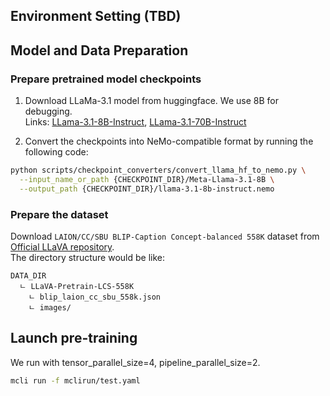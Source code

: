 ## Environment Setting (TBD)

## Model and Data Preparation

### Prepare pretrained model checkpoints

1) Download LLaMa-3.1 model from huggingface. We use 8B for debugging. <br>
Links: [LLama-3.1-8B-Instruct](https://huggingface.co/meta-llama/Meta-Llama-3.1-8B-Instruct), [LLama-3.1-70B-Instruct](https://huggingface.co/meta-llama/Meta-Llama-3.1-70B-Instruct)

2) Convert the checkpoints into NeMo-compatible format by running the following code:

```bash
python scripts/checkpoint_converters/convert_llama_hf_to_nemo.py \
  --input_name_or_path {CHECKPOINT_DIR}/Meta-Llama-3.1-8B \
  --output_path {CHECKPOINT_DIR}/llama-3.1-8b-instruct.nemo
```

### Prepare the dataset

Download `LAION/CC/SBU BLIP-Caption Concept-balanced 558K` dataset from [Official LLaVA repository](https://github.com/haotian-liu/LLaVA/blob/main/docs/Data.md).<br>
The directory structure would be like:<br>
```
DATA_DIR
  ㄴ LLaVA-Pretrain-LCS-558K
    ㄴ blip_laion_cc_sbu_558k.json
    ㄴ images/
```

## Launch pre-training

We run with tensor_parallel_size=4, pipeline_parallel_size=2.

```bash
mcli run -f mclirun/test.yaml
```
